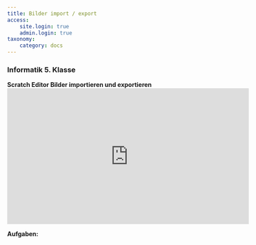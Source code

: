 ```yaml
---
title: Bilder import / export
access:
    site.login: true
    admin.login: true
taxonomy:
    category: docs
---
```


### Informatik 5. Klasse

**Scratch Editor Bilder importieren und exportieren** <iframe width="560" height="315" src="https://www.youtube.com/embed/HLNveHrQtDA" frameborder="0" allow="accelerometer; autoplay; encrypted-media; gyroscope; picture-in-picture" allowfullscreen></iframe>

**Aufgaben:**